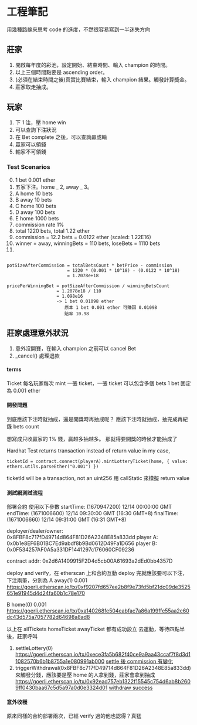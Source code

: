 # 工程筆記

用幾種路線來思考 code 的進度，不然很容易寫到一半迷失方向

## 莊家

1. 開啟每年度的彩池，設定開始、結束時間、輸入 champion 的時間。
2. 以上三個時間點要是 ascending order。
3. (必須在結束時間之後)真實比賽結束，輸入 champion 結果。觸發計算獎金。
4. 莊家取走抽成。

## 玩家

1. 下 1 注，壓 home win
2. 可以查詢下注狀況
3. 在 Bet complete 之後，可以查詢贏或輸
4. 贏家可以領錢
5. 輸家不可領錢

### Test Scenarios

0. 1 bet 0.001 ether
1. 五家下注。home _ 2, away _ 3。
2. A home 10 bets
3. B away 10 bets
4. C home 100 bets
5. D away 100 bets
6. E home 1000 bets
7. commission rate 1%
8. total 1220 bets, total 1.22 ether
9. commission = 12.2 bets = 0.0122 ether (scaled: 1.22E16)
10. winner = away, winningBets = 110 bets, loseBets = 1110 bets
11.

```

potSizeAfterCommission = totalBetsCount * betPrice - commission
                       = 1220 * (0.001 * 10^18) - (0.0122 * 10^18)
                       = 1.2078e+18

pricePerWinningBet = potSizeAfterCommission / winningBetsCount
                   = 1.2078e18 / 110
                   = 1.098e16
                   -> 1 bet 0.01098 ether
                      原本 1 bet 0.001 ether 可賺回 0.01098
                      賠率 10.98
```

## 莊家處理意外狀況

1. 意外沒開賽，在輸入 champion 之前可以 cancel Bet
2. \_cancel() 處理退款

#### terms

Ticket 每名玩家每次 mint 一張 ticket，一張 ticket 可以包含多個 bets
1 bet 固定為 0.001 ether

#### 開發問題

到底應該下注時就抽成，還是開獎時再抽成呢？
應該下注時就抽成，抽完成再紀錄 bets count

想寫成只收贏家的 1% 錢，贏越多抽越多。
那就得要開獎的時候才能抽成了

Hardhat Test returns transaction instead of return value
in my case,

```
ticketId = contract.connect(playerA).mintLotteryTicket(home, { value: ethers.utils.parseEther("0.001") })
```

ticketId will be a transaction, not an uint256
用 callStatic 來模擬 return value

#### 測試網測試流程

部署合約
使用以下參數
startTime: (1670947200) 12/14 00:00:00 GMT
endTime: (1671006600) 12/14 09:30:00 GMT (16:30 GMT+8)
finalTime: (1671006660) 12/14 09:31:00 GMT (16:31 GMT+8)

deployer/dealer/owner: 0x8FBF8c717fD49714d864F81D26A2348E85a833dd
player A: 0x0b1e8EF6B01BC7Ed9abdf8b9Bd0612D49Fa1D656
player B: 0x0F534257AF0A5a331DF1441297c176060CF09236

contract addr: 0x2d6A1409915F2D4d5cb00A61693a2dEd0bb4357D

deploy and verify，在 etherscan 上和合約互動
deploy 完就應該要可以下注，下注兩筆，分別為
A away(1) 0.001
https://goerli.etherscan.io/tx/0xf9207fd657ee2b8f9e73fd5bf21dc09de3525651e91945d4d24fa60b1c78e170

B home(0) 0.001
https://goerli.etherscan.io/tx/0xa140268fe504eabfac7a86a199ffe55aa2c60dc43d575a7057782d64698a8ad8

以上在 allTickets homeTicket awayTicket 都有成功設立
去運動，等待四點半後，莊家呼叫

1. settleLottery(0)
   https://goerli.etherscan.io/tx/0xece3fa5b682f40ce9a9aa43ccaf7f8d3d11082570b6b1b8755a1e080991ab000
   [settle 後 commission 有變化](https://i.imgur.com/IBI4IOX.png)
2. triggerWithdrawal(0x8FBF8c717fD49714d864F81D26A2348E85a833dd)
   來觸發分錢，應該要是壓 home 的人拿到錢，莊家會拿到抽成
   https://goerli.etherscan.io/tx/0x92ead757eb1322f15545c754d6ab8b2609ff0430baa67c5d5a97a0d0e3324d01
   [withdraw success](https://i.imgur.com/H6yS741.png)

#### 意外收穫

原來同樣的合約部署兩次，已經 verify 過的他也認得？真猛

